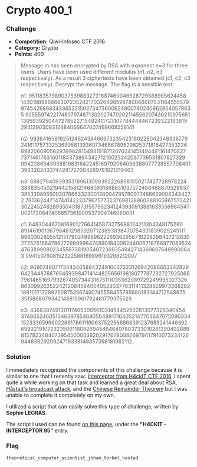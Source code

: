 # Crypto 400_1

### Challenge
- **Competition:** Qiwi-Infosec CTF 2016
- **Category:** Crypto
- **Points:** 400

> Message m has been encrypted by RSA with exponent e=3 for three users. Users have been used different modulus (n1, n2, n3 respectively). As a result 3 ciphertexts have been obtained (c1, c2, c3 respectively). Decrypt the message. The flag is a sensible text.
> 
> n1: 951183579890375398832721687460046528729588905624458
> 1430188986666307235242170326498599780066007531164555579
> 9745426868343365321502734736006248007902409628540578635
> 9255597422174807974871302027470202114526207430210975651
> 1305939250447278522715482411723107784444467239322183819
> 2941390309312484066647007469668558141
> 
> n2: 983641659192512462438466673235423180228042348336779
> 2416117573325368958139360734666789529825371818427353226
> 8982060905629399628154981918712070241451494491161470827
> 7371461763160118437389434271216023242087736531807827329
> 9942286943958819831842245169792064056388077738557706491
> 3983202033744281727004289781821019463
> 
> n3: 688279409393531896130903922268981550217427728978224
> 3848354502194421581214680931868651037572406488870529637
> 3853398955093076663323001380047857809774866390083434272
> 7813624471474414222079675773237698128960388165867572421
> 3022452482893504318731557952341243930913881633556984547
> 0021720847405857361000537204746060031
> 
> c1: 648304467081690127664145873275688124211304348175260
> 8914619013679646129859207123893038470754331839029245111
> 8980302805512151790248989622269362958718228298427212630
> 2725251864786272999998474890184006244006718766977089524
> 4763899080234558738190540723693549427143696076489900643
> 0941507608152322588169896193268212007
> 
> c2: 969074907173443465884324916037223126942086603342829
> 6423448768765459398471414482565619818077787232727925066
> 7961465169799267405734431675111035362089729249995027326
> 8630992625224212064594004052303776311411328829973368292
> 1881017172892508753567490745558455795680183144712548675
> 3515868079342148815961792481779375529
> 
> c3: 436838749130117465300561031454452502813077326340454
> 3748652460510463978546905049917164052147703647075090334
> 1523336599602288176611160637522568868391237689241446392
> 6993219107232350611808269454646497803733010281390492888
> 8157823484073954500033820291767800826979417910073234126
> 9448362920924719338148857398181962112.

### Solution

I immediately recognized the components of this challenge because it is similar to one that I recently saw:  [Interceptor from H4ckIT CTF 2016](https://ctftime.org/task/2861).  I spent quite a while working on that task and learned a great deal about RSA, [Håstad's broadcast attack](https://en.wikipedia.org/wiki/Coppersmith's_attack#H.C3.A5stad.27s_broadcast_attack), and the [Chinese Remainder Theorem](https://en.wikipedia.org/wiki/Chinese_remainder_theorem) but I was unable to complete it completely on my own.

I utilized a script that can easily solve this type of challenge, written by __Sophie LEGRAS__.

The script I used can be found [on this page](http://insecurity-insa.fr/writeUp), under the __"H4CKIT - INTERCEPTOR 95"__ entry.

### Flag

`theoretical_computer_scientist_johan_torkel_hastad`